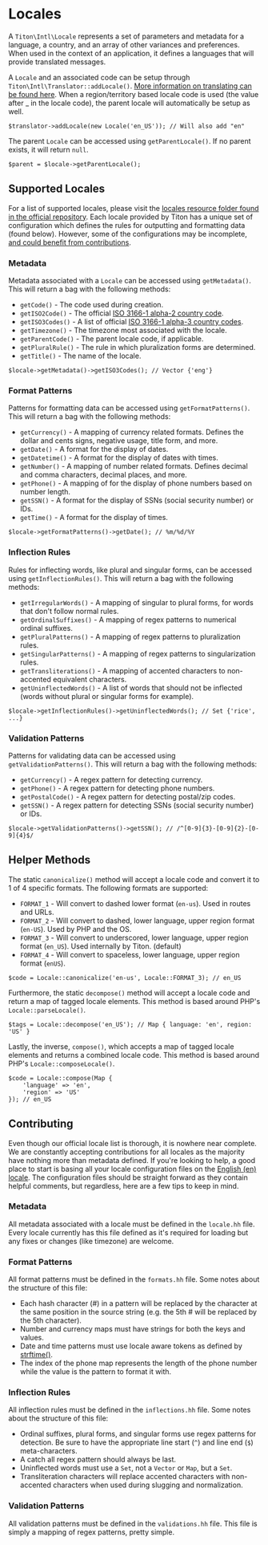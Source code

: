 # Locales #

A `Titon\Intl\Locale` represents a set of parameters and metadata for a language, a country, and an array of other variances and preferences. When used in the context of an application, it defines a languages that will provide translated messages. 

A `Locale` and an associated code can be setup through `Titon\Intl\Translator::addLocale()`. [More information on translating can be found here](translating.md). When a region/territory based locale code is used (the value after _ in the locale code), the parent locale will automatically be setup as well.

```hack
$translator->addLocale(new Locale('en_US')); // Will also add "en"
```

The parent `Locale` can be accessed using `getParentLocale()`. If no parent exists, it will return `null`.

```hack
$parent = $locale->getParentLocale();
```

## Supported Locales ##

For a list of supported locales, please visit the [locales resource folder found in the official repository](https://github.com/titon/framework/tree/master/src/Titon/Intl/locales). Each locale provided by Titon has a unique set of configuration which defines the rules for outputting and formatting data (found below). However, some of the configurations may be incomplete, [and could benefit from contributions](#contributing).

### Metadata ###

Metadata associated with a `Locale` can be accessed using `getMetadata()`. This will return a bag with the following methods:

* `getCode()` - The code used during creation.
* `getISO2Code()` - The official [ISO 3166-1 alpha-2 country code](https://en.wikipedia.org/wiki/ISO_3166-1_alpha-2).
* `getISO3Codes()` - A list of official [ISO 3166-1 alpha-3 country codes](https://en.wikipedia.org/wiki/ISO_3166-1_alpha-3).
* `getTimezone()` - The timezone most associated with the locale.
* `getParentCode()` - The parent locale code, if applicable.
* `getPluralRule()` - The rule in which pluralization forms are determined.
* `getTitle()` - The name of the locale.

```hack
$locale->getMetadata()->getISO3Codes(); // Vector {'eng'}
```

### Format Patterns ###

Patterns for formatting data can be accessed using `getFormatPatterns()`. This will return a bag with the following methods:

* `getCurrency()` - A mapping of currency related formats. Defines the dollar and cents signs, negative usage, title form, and more.
* `getDate()` - A format for the display of dates.
* `getDatetime()` - A format for the display of dates with times.
* `getNumber()` - A mapping of number related formats. Defines decimal and comma characters, decimal places, and more.
* `getPhone()` - A mapping of for the display of phone numbers based on number length.
* `getSSN()` - A format for the display of SSNs (social security number) or IDs.
* `getTime()` - A format for the display of times.

```hack
$locale->getFormatPatterns()->getDate(); // %m/%d/%Y
```

### Inflection Rules ###

Rules for inflecting words, like plural and singular forms, can be accessed using `getInflectionRules()`. This will return a bag with the following methods:

* `getIrregularWords()` - A mapping of singular to plural forms, for words that don't follow normal rules.
* `getOrdinalSuffixes()` - A mapping of regex patterns to numerical ordinal suffixes.
* `getPluralPatterns()` - A mapping of regex patterns to pluralization rules.
* `getSingularPatterns()` - A mapping of regex patterns to singularization rules.
* `getTransliterations()` - A mapping of accented characters to non-accented equivalent characters.
* `getUninflectedWords()` - A list of words that should not be inflected (words without plural or singular forms for example).

```hack
$locale->getInflectionRules()->getUninflectedWords(); // Set {'rice', ...}
```

### Validation Patterns ###

Patterns for validating data can be accessed using `getValidationPatterns()`. This will return a bag with the following methods:

* `getCurrency()` - A regex pattern for detecting currency.
* `getPhone()` - A regex pattern for detecting phone numbers.
* `getPostalCode()` - A regex pattern for detecting postal/zip codes.
* `getSSN()` - A regex pattern for detecting SSNs (social security number) or IDs.

```hack
$locale->getValidationPatterns()->getSSN(); // /^[0-9]{3}-[0-9]{2}-[0-9]{4}$/
```

## Helper Methods ##

The static `canonicalize()` method will accept a locale code and convert it to 1 of 4 specific formats. The following formats are supported:

* `FORMAT_1` - Will convert to dashed lower format (`en-us`). Used in routes and URLs.
* `FORMAT_2` - Will convert to dashed, lower language, upper region format (`en-US`). Used by PHP and the OS.
* `FORMAT_3` - Will convert to underscored, lower language, upper region format (`en_US`). Used internally by Titon. (default)
* `FORMAT_4` - Will convert to spaceless, lower language, upper region format (`enUS`).

```hack
$code = Locale::canonicalize('en-us', Locale::FORMAT_3); // en_US
```

Furthermore, the static `decompose()` method will accept a locale code and return a map of tagged locale elements. This method is based around PHP's `Locale::parseLocale()`.

```hack
$tags = Locale::decompose('en_US'); // Map { language: 'en', region: 'US' }
```

Lastly, the inverse, `compose()`, which accepts a map of tagged locale elements and returns a combined locale code. This method is based around PHP's `Locale::composeLocale()`.

```hack
$code = Locale::compose(Map { 
    'language' => 'en', 
    'region' => 'US' 
}); // en_US
```

## Contributing ##

Even though our official locale list is thorough, it is nowhere near complete. We are constantly accepting contributions for all locales as the majority have nothing more than metadata defined. If you're looking to help, a good place to start is basing all your locale configuration files on the [English (en) locale](https://github.com/titon/framework/tree/master/src/Titon/Intl/locales/en). The configuration files should be straight forward as they contain helpful comments, but regardless, here are a few tips to keep in mind.

### Metadata ###

All metadata associated with a locale must be defined in the `locale.hh` file. Every locale currently has this file defined as it's required for loading but any fixes or changes (like timezone) are welcome.

### Format Patterns ###

All format patterns must be defined in the `formats.hh` file. Some notes about the structure of this file:

* Each hash character (#) in a pattern will be replaced by the character at the same position in the source string (e.g. the 5th # will be replaced by the 5th character).
* Number and currency maps must have strings for both the keys and values.
* Date and time patterns must use locale aware tokens as defined by [strftime()](http://php.net/manual/en/function.strftime.php).
* The index of the phone map represents the length of the phone number while the value is the pattern to format it with.

### Inflection Rules ###

All inflection rules must be defined in the `inflections.hh` file. Some notes about the structure of this file:

* Ordinal suffixes, plural forms, and singular forms use regex patterns for detection. Be sure to have the appropriate line start (`^`) and line end (`$`) meta-characters. 
* A catch all regex pattern should always be last.
* Uninflected words must use a `Set`, not a `Vector` or `Map`, but a `Set`.
* Transliteration characters will replace accented characters with non-accented characters when used during slugging and normalization.

### Validation Patterns ###

All validation patterns must be defined in the `validations.hh` file. This file is simply a mapping of regex patterns, pretty simple.
